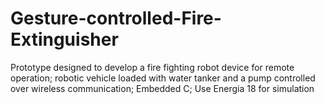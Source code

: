 # Gesture-controlled-Fire-Extinguisher
Prototype designed to develop a fire fighting robot device for remote operation; robotic vehicle loaded with water tanker and a pump controlled over wireless communication;
Embedded C;
Use Energia 18 for simulation
